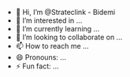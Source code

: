 - 👋 Hi, I’m @Strateclink - Bidemi
- 👀 I’m interested in ...
- 🌱 I’m currently learning ...
- 💞️ I’m looking to collaborate on ...
- 📫 How to reach me ...
- 😄 Pronouns: ...
- ⚡ Fun fact: ...

<!---
Strateclink/Strateclink is a ✨ special ✨ repository because its `README.md` (this file) appears on your GitHub profile.
You can click the Preview link to take a look at your changes.
--->
